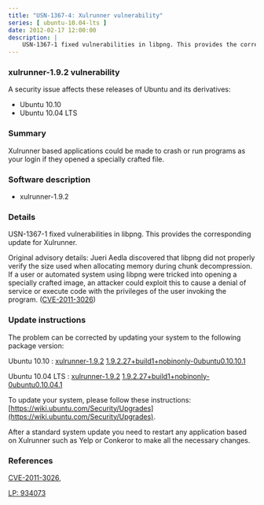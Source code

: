 ```yaml
---
title: "USN-1367-4: Xulrunner vulnerability"
series: [ ubuntu-10.04-lts ]
date: 2012-02-17 12:00:00
description: |
    USN-1367-1 fixed vulnerabilities in libpng. This provides the corresponding update for Xulrunner.
--- 
```

 
### xulrunner-1.9.2 vulnerability

A security issue affects these releases of Ubuntu and its derivatives:

* Ubuntu 10.10
* Ubuntu 10.04 LTS

### Summary

Xulrunner based applications could be made to crash or run programs as your login if they opened a specially crafted file.

### Software description

* xulrunner-1.9.2 

### Details

USN-1367-1 fixed vulnerabilities in libpng. This provides the corresponding update for Xulrunner.

Original advisory details: Jueri Aedla discovered that libpng did not properly verify the size used when allocating memory during chunk decompression. If a user or automated system using libpng were tricked into opening a specially crafted image, an attacker could exploit this to cause a denial of service or execute code with the privileges of the user invoking the program. ([CVE-2011-3026](http://people.ubuntu.com/~ubuntu-security/cve/CVE-2011-3026)) 

### Update instructions

The problem can be corrected by updating your system to the following package version:

Ubuntu 10.10
 : [xulrunner-1.9.2](https://launchpad.net/ubuntu/+source/xulrunner-1.9.2) <span> [1.9.2.27+build1+nobinonly-0ubuntu0.10.10.1](https://launchpad.net/ubuntu/+source/xulrunner-1.9.2/1.9.2.27+build1+nobinonly-0ubuntu0.10.10.1) </span> 

Ubuntu 10.04 LTS
 : [xulrunner-1.9.2](https://launchpad.net/ubuntu/+source/xulrunner-1.9.2) <span> [1.9.2.27+build1+nobinonly-0ubuntu0.10.04.1](https://launchpad.net/ubuntu/+source/xulrunner-1.9.2/1.9.2.27+build1+nobinonly-0ubuntu0.10.04.1) </span> 

To update your system, please follow these instructions: [https://wiki.ubuntu.com/Security/Upgrades](https://wiki.ubuntu.com/Security/Upgrades).

After a standard system update you need to restart any application based on Xulrunner such as Yelp or Conkeror to make all the necessary changes. 

### References

 [CVE-2011-3026](http://people.ubuntu.com/~ubuntu-security/cve/CVE-2011-3026), 

 [LP: 934073](https://launchpad.net/bugs/934073)
 
